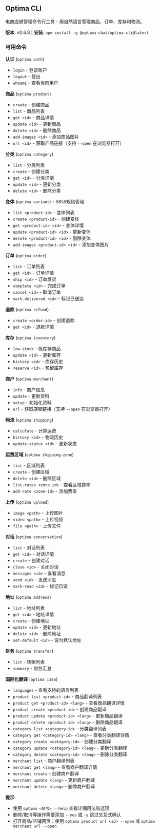 ## Optima CLI

电商店铺管理命令行工具 - 用自然语言管理商品、订单、库存和物流。

**版本**: v0.6.8 | **安装**: `npm install -g @optima-chat/optima-cli@latest`

### 可用命令

**认证** (`optima auth`)
- `login` - 登录账户
- `logout` - 登出
- `whoami` - 查看当前用户

**商品** (`optima product`)
- `create` - 创建商品
- `list` - 商品列表
- `get <id>` - 商品详情
- `update <id>` - 更新商品
- `delete <id>` - 删除商品
- `add-images <id>` - 添加商品图片
- `url <id>` - 获取产品链接（支持 `--open` 在浏览器打开）

**分类** (`optima category`)
- `list` - 分类列表
- `create` - 创建分类
- `get <id>` - 分类详情
- `update <id>` - 更新分类
- `delete <id>` - 删除分类

**变体** (`optima variant`) - SKU/规格管理
- `list <product-id>` - 变体列表
- `create <product-id>` - 创建变体
- `get <product-id> <id>` - 变体详情
- `update <product-id> <id>` - 更新变体
- `delete <product-id> <id>` - 删除变体
- `add-images <product-id> <id>` - 添加变体图片

**订单** (`optima order`)
- `list` - 订单列表
- `get <id>` - 订单详情
- `ship <id>` - 订单发货
- `complete <id>` - 完成订单
- `cancel <id>` - 取消订单
- `mark-delivered <id>` - 标记已送达

**退款** (`optima refund`)
- `create <order-id>` - 创建退款
- `get <id>` - 退款详情

**库存** (`optima inventory`)
- `low-stock` - 低库存商品
- `update <id>` - 更新库存
- `history <id>` - 库存历史
- `reserve <id>` - 预留库存

**商户** (`optima merchant`)
- `info` - 商户信息
- `update` - 更新资料
- `setup` - 初始化资料
- `url` - 获取店铺链接（支持 `--open` 在浏览器打开）

**物流** (`optima shipping`)
- `calculate` - 计算运费
- `history <id>` - 物流历史
- `update-status <id>` - 更新状态

**运费区域** (`optima shipping-zone`)
- `list` - 区域列表
- `create` - 创建区域
- `delete <id>` - 删除区域
- `list-rates <zone-id>` - 查看区域费率
- `add-rate <zone-id>` - 添加费率

**上传** (`optima upload`)
- `image <path>` - 上传图片
- `video <path>` - 上传视频
- `file <path>` - 上传文件

**对话** (`optima conversation`)
- `list` - 对话列表
- `get <id>` - 对话详情
- `create` - 创建对话
- `close <id>` - 关闭对话
- `messages <id>` - 查看消息
- `send <id>` - 发送消息
- `mark-read <id>` - 标记已读

**地址** (`optima address`)
- `list` - 地址列表
- `get <id>` - 地址详情
- `create` - 创建地址
- `update <id>` - 更新地址
- `delete <id>` - 删除地址
- `set-default <id>` - 设为默认地址

**财务** (`optima transfer`)
- `list` - 转账列表
- `summary` - 财务汇总

**国际化翻译** (`optima i18n`)
- `languages` - 查看支持的语言列表
- `product list <product-id>` - 商品翻译列表
- `product get <product-id> <lang>` - 查看商品翻译详情
- `product create <product-id>` - 创建商品翻译
- `product update <product-id> <lang>` - 更新商品翻译
- `product delete <product-id> <lang>` - 删除商品翻译
- `category list <category-id>` - 分类翻译列表
- `category get <category-id> <lang>` - 查看分类翻译详情
- `category create <category-id>` - 创建分类翻译
- `category update <category-id> <lang>` - 更新分类翻译
- `category delete <category-id> <lang>` - 删除分类翻译
- `merchant list` - 商户翻译列表
- `merchant get <lang>` - 查看商户翻译详情
- `merchant create` - 创建商户翻译
- `merchant update <lang>` - 更新商户翻译
- `merchant delete <lang>` - 删除商户翻译

**提示**:
- 使用 `optima <命令> --help` 查看详细用法和选项
- 删除/取消等操作需要添加 `--yes` 或 `-y` 跳过交互式确认
- 打开商品/店铺网页：使用 `optima product url <id> --open` 或 `optima merchant url --open`
<!-- END_OPTIMA_CLI -->
